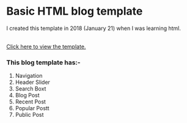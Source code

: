 <h1>Basic HTML blog template</h1>
<p>I created this template in 2018 (January 21) when I was learning html.</p> <br>
<a href="https://tansovir.github.io/basic-html-blog/">Click here to view the template.</a><br>
<h3>This blog template has:-</h3>
<ol>
  <li>Navigation</li>
  <li>Header Slider</li>
  <li>Search Boxt</li>
  <li>Blog Post</li>
  <li>Recent Post</li>
  <li>Popular Postt</li>
  <li>Public Post</li>
</ol>
